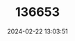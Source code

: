 ---
title: "136653"
category: "Thylamys karimii"
draft: false
date: 2024-02-22 13:03:51
languages:
  English: ["Karimi's Fat-tailed Mouse Opossum"]
---